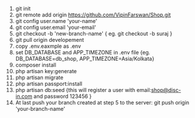 1. git init
2. git remote add origin https://github.com/VipinFarswan/Shop.git
3. git config user.name 'your-name'
4. git config user.email 'your-email'
5. git checkout -b 'new-branch-name'  { eg. git checkout -b suraj } 
6. git pull origin developement
7. copy .env.eaxmple as .env
8. set DB_DATABASE and APP_TIMEZONE in .env file  {eg. DB_DATABASE=db_shop, APP_TIMEZONE=Asia/Kolkata} 
9.  composer install
10. php artisan key:generate
11. php artisan migrate
12. php artisan passport:install
13. php artisan db:seed {this will register a user with email:shop@disc-in.com and password 123456 }
14. At last push your branch created at step 5 to the server: git push origin 'your-branch-name'

